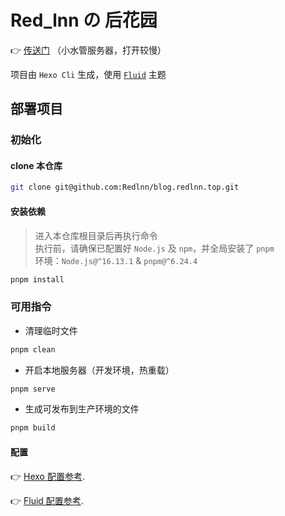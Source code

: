 # Red_lnn の 后花园

 👉 [传送门](https://blog.redlnn.top/) （小水管服务器，打开较慢）

项目由 `Hexo Cli` 生成，使用 [`Fluid`](https://github.com/fluid-dev/hexo-theme-fluid) 主题

## 部署项目

### 初始化

#### clone 本仓库

```bash
git clone git@github.com:Redlnn/blog.redlnn.top.git
```

#### 安装依赖

> 进入本仓库根目录后再执行命令  
> 执行前，请确保已配置好 `Node.js` 及 `npm`，并全局安装了 `pnpm`  
> 环境：`Node.js@^16.13.1` & `pnpm@^6.24.4`

```bash
pnpm install
```

### 可用指令

- 清理临时文件

```bash
pnpm clean
```

- 开启本地服务器（开发环境，热重载）

```bash
pnpm serve
```

- 生成可发布到生产环境的文件

```bash
pnpm build
```

#### 配置

👉 [Hexo 配置参考](https://hexo.io/zh-cn/docs/).

👉 [Fluid 配置参考](https://hexo.fluid-dev.com/docs/start/).
